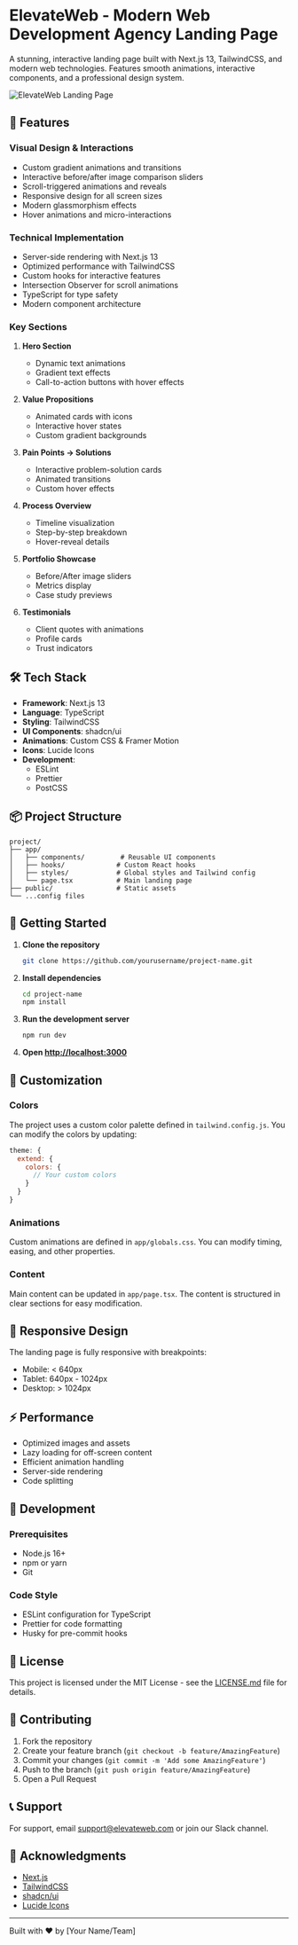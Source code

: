 # ElevateWeb - Modern Web Development Agency Landing Page

A stunning, interactive landing page built with Next.js 13, TailwindCSS, and modern web technologies. Features smooth animations, interactive components, and a professional design system.

![ElevateWeb Landing Page](public/preview.png)

## 🚀 Features

### Visual Design & Interactions
- Custom gradient animations and transitions
- Interactive before/after image comparison sliders
- Scroll-triggered animations and reveals
- Responsive design for all screen sizes
- Modern glassmorphism effects
- Hover animations and micro-interactions

### Technical Implementation
- Server-side rendering with Next.js 13
- Optimized performance with TailwindCSS
- Custom hooks for interactive features
- Intersection Observer for scroll animations
- TypeScript for type safety
- Modern component architecture

### Key Sections
1. **Hero Section**
   - Dynamic text animations
   - Gradient text effects
   - Call-to-action buttons with hover effects

2. **Value Propositions**
   - Animated cards with icons
   - Interactive hover states
   - Custom gradient backgrounds

3. **Pain Points → Solutions**
   - Interactive problem-solution cards
   - Animated transitions
   - Custom hover effects

4. **Process Overview**
   - Timeline visualization
   - Step-by-step breakdown
   - Hover-reveal details

5. **Portfolio Showcase**
   - Before/After image sliders
   - Metrics display
   - Case study previews

6. **Testimonials**
   - Client quotes with animations
   - Profile cards
   - Trust indicators

## 🛠️ Tech Stack

- **Framework**: Next.js 13
- **Language**: TypeScript
- **Styling**: TailwindCSS
- **UI Components**: shadcn/ui
- **Animations**: Custom CSS & Framer Motion
- **Icons**: Lucide Icons
- **Development**: 
  - ESLint
  - Prettier
  - PostCSS

## 📦 Project Structure

```
project/
├── app/
│   ├── components/         # Reusable UI components
│   ├── hooks/             # Custom React hooks
│   ├── styles/            # Global styles and Tailwind config
│   └── page.tsx           # Main landing page
├── public/                # Static assets
└── ...config files
```

## 🚀 Getting Started

1. **Clone the repository**
   ```bash
   git clone https://github.com/yourusername/project-name.git
   ```

2. **Install dependencies**
   ```bash
   cd project-name
   npm install
   ```

3. **Run the development server**
   ```bash
   npm run dev
   ```

4. **Open [http://localhost:3000](http://localhost:3000)**

## 🎨 Customization

### Colors
The project uses a custom color palette defined in `tailwind.config.js`. You can modify the colors by updating:

```javascript
theme: {
  extend: {
    colors: {
      // Your custom colors
    }
  }
}
```

### Animations
Custom animations are defined in `app/globals.css`. You can modify timing, easing, and other properties.

### Content
Main content can be updated in `app/page.tsx`. The content is structured in clear sections for easy modification.

## 📱 Responsive Design

The landing page is fully responsive with breakpoints:
- Mobile: < 640px
- Tablet: 640px - 1024px
- Desktop: > 1024px

## ⚡ Performance

- Optimized images and assets
- Lazy loading for off-screen content
- Efficient animation handling
- Server-side rendering
- Code splitting

## 🔧 Development

### Prerequisites
- Node.js 16+
- npm or yarn
- Git

### Code Style
- ESLint configuration for TypeScript
- Prettier for code formatting
- Husky for pre-commit hooks

## 📄 License

This project is licensed under the MIT License - see the [LICENSE.md](LICENSE.md) file for details.

## 🤝 Contributing

1. Fork the repository
2. Create your feature branch (`git checkout -b feature/AmazingFeature`)
3. Commit your changes (`git commit -m 'Add some AmazingFeature'`)
4. Push to the branch (`git push origin feature/AmazingFeature`)
5. Open a Pull Request

## 📞 Support

For support, email support@elevateweb.com or join our Slack channel.

## 🙏 Acknowledgments

- [Next.js](https://nextjs.org/)
- [TailwindCSS](https://tailwindcss.com/)
- [shadcn/ui](https://ui.shadcn.com/)
- [Lucide Icons](https://lucide.dev/)

---

Built with ❤️ by [Your Name/Team] 